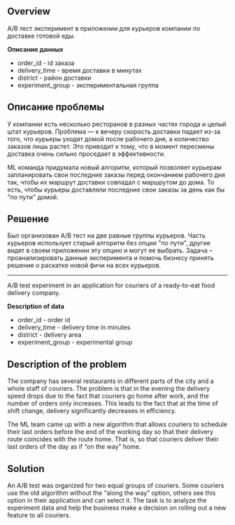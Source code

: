 ## Overview
A/B тест эксперимент в приложении для курьеров компании по доставке готовой еды.

**Описание данных**

* order_id - id заказа
* delivery_time - время доставки в минутах
* district - район доставки
* experiment_group - экспериментальная группа

## Описание проблемы
У компании есть несколько ресторанов в разных частях города и целый штат курьеров. Проблема — к вечеру скорость доставки падает из-за того, что курьеры уходят домой после рабочего дня, а количество заказов лишь растет. Это приводит к тому, что в момент пересмены доставка очень сильно проседает в эффективности. 

ML команда придумала новый алгоритм, который позволяет курьерам запланировать свои последние заказы перед окончанием рабочего дня так, чтобы их маршрут доставки совпадал с маршрутом до дома. То есть, чтобы курьеры доставляли последние свои заказы за день как бы "по пути" домой. 

## Решение
Был организован A/B тест на две равные группы курьеров. Часть курьеров использует старый алгоритм без опции "по пути", другие видят в своем приложении эту опцию и могут ее выбрать. Задача – проанализировать данные эксперимента и помочь бизнесу принять решение о раскатке новой фичи на всех курьеров.



---

A/B test experiment in an application for couriers of a ready-to-eat food delivery company.

**Description of data**

* order_id - order id
* delivery_time - delivery time in minutes
* district - delivery area
* experiment_group - experimental group

## Description of the problem
The company has several restaurants in different parts of the city and a whole staff of couriers. The problem is that in the evening the delivery speed drops due to the fact that couriers go home after work, and the number of orders only increases. This leads to the fact that at the time of shift change, delivery significantly decreases in efficiency.

The ML team came up with a new algorithm that allows couriers to schedule their last orders before the end of the working day so that their delivery route coincides with the route home. That is, so that couriers deliver their last orders of the day as if “on the way” home.

## Solution
An A/B test was organized for two equal groups of couriers. Some couriers use the old algorithm without the “along the way” option, others see this option in their application and can select it. The task is to analyze the experiment data and help the business make a decision on rolling out a new feature to all couriers.
